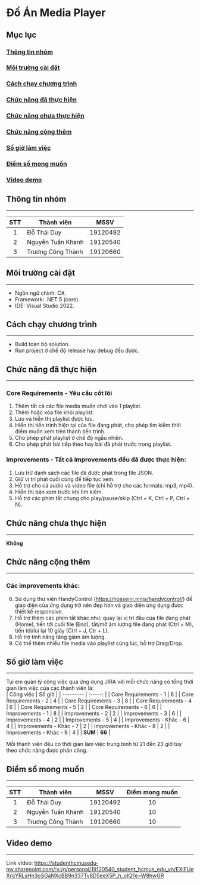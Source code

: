 # **Đồ Án Media Player**

## **Mục lục**
### [Thông tin nhóm](#team)
### [Môi trường cài đặt](#install)
### [Cách chạy chương trình](#run)   
### [Chức năng đã thực hiện](#done)  
### [Chức năng chưa thực hiện](#notdone)  
### [Chức năng cộng thêm](#other)
### [Số giờ làm việc](#hour)
### [Điểm số mong muốn](#score)
### [Video demo](#video)
## **Thông tin nhóm**<a name="team"></a>
***
|STT|Thành viên|MSSV
| :------: | ------ | ----- |
|1|Đỗ Thái Duy| 19120492
|2|Nguyễn Tuấn Khanh| 19120540
|3|Trương Công Thành| 19120660
## **Môi trường cài đặt**<a name="install"></a>
***
- Ngôn ngữ chính: C#.
- Framework: .NET 5 (core).
- IDE: Visual Studio 2022.
## **Cách chạy chương trình**<a name="run"></a>
***
- Build toàn bộ solution.
- Run project ở chế độ release hay debug đều được.
## **Chức năng đã thực hiện**<a name="done"></a>
***
### **Core Requirements - Yêu cầu cốt lõi**
1. Thêm tất cả các file media muốn chơi vào 1 playlist.
2. Thêm hoặc xóa file khỏi playlist.
3. Lưu và hiển thị playlist được lưu.
4. Hiển thị tiến trình hiện tại của file đang phát, cho phép tìm kiếm thời điểm muốn xem trên thanh tiến trình.
5. Cho phép phát playlist ở chế độ ngẫu nhiên.
6. Cho phép phát bài tiếp theo hay bài đã phát trước trong playlist.

### **Improvements - Tất cả improvements đều đã được thực hiện:** 
1. Lưu trữ danh sách các file đã được phát trong file JSON.
2. Giữ vị trí phát cuối cùng để tiếp tục xem.
3. Hỗ trợ cho cả audio và video file (chỉ hỗ trợ cho các formats: mp3, mp4).
4. Hiển thị bản xem trước khi tìm kiếm.
5. Hỗ trợ các phím tắt chung cho play/pause/skip (Ctrl + K, Ctrl + P, Ctrl + N).
## **Chức năng chưa thực hiện**<a name="notdone"></a>
* * *
**Không**
## **Chức năng cộng thêm**<a name="other"></a>
* * *
### **Các improvements khác:**
6. Sử dụng thư viện HandyControl (https://hosseini.ninja/handycontrol/) để giao diện của ứng dụng trở nên đẹp hơn và giao diện ứng dụng được thiết kế responsive.
7. Hỗ trợ thêm các phím tắt khác như: quay lại vị trí đầu của file đang phát (Home), tiến tới cuối file (End), tắt/mở âm lượng file đang phát (Ctrl + M), tiến tới/lùi lại 10 giây (Ctrl + J, Ctr + L).
8. Hỗ trợ tính năng tăng giảm âm lượng.
9. Có thể thêm nhiều file media vào playlist cùng lúc, hỗ trợ Drag/Drop.

## **Số giờ làm việc** <a name="hour"></a>
***
Tụi em quản lý công việc qua ứng dụng JIRA với mỗi chức năng có tổng thời gian làm việc của các thành viên là: <br/>
| Công việc | Số giờ |
| --------- | :-----: |
| Core Requirements - 1 | 6 |
| Core Requirements - 2 | 4 |
| Core Requirements - 3 | 8 |
| Core Requirements - 4 | 6 |
| Core Requirements - 5 | 2 |
| Core Requirements - 6 | 6 |
| Improvements - 1 | 8 |
| Improvements - 2 | 2 |
| Improvements - 3 | 6 |
| Improvements - 4 | 2 |
| Improvements - 5 | 4 |
| Improvements - Khác - 6 | 4 |
| Improvements - Khác - 7 | 2 |
| Improvements - Khác - 8 | 2 |
| Improvements - Khác - 9 | 4 |
| **SUM** | **66** |

Mỗi thành viên đều có thời gian làm việc trung bình từ 21 đến 23 giờ tùy theo chức năng được phân công.

## **Điểm số mong muốn** <a name="score"></a>
* * *
|STT|Thành viên|MSSV|Điểm mong muốn
| :------: | ------ | ----- | :-----: |
|1|Đỗ Thái Duy| 19120492 | 10
|2|Nguyễn Tuấn Khanh| 19120540 | 10
|3|Trương Công Thành| 19120660 | 10
## **Video demo** <a name="video"></a>
***
Link video: https://studenthcmusedu-my.sharepoint.com/:v:/g/personal/19120540_student_hcmus_edu_vn/EXlFUeXrqYRLsHn3oSGaNXcBB9n337Tv8D5eeX5P_h_oIQ?e=W8hwGR
